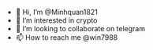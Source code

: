 - 👋 Hi, I’m @Minhquan1821
- 👀 I’m interested in crypto 
- 💞️ I’m looking to collaborate on telegram
- 📫 How to reach me @win7988
<!---
Minhquan1821/Minhquan1821 is a ✨ special ✨ repository because its `README.md` (this file) appears on your GitHub profile.
You can click the Preview link to take a look at your changes.
--->
